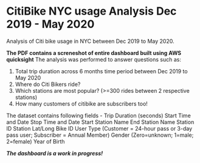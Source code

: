 # CitiBike NYC usage Analysis Dec 2019 - May 2020
Analysis of Citi bike usage in NYC between Dec 2019 to May 2020. 

**The PDF contains a screneshot of entire dashboard built using AWS quicksight**
The analysis was performed to answer questions such as:
1. Total trip duration across 6 months time period between Dec 2019 to May 2020
2. Where do Citi Bikers ride? 
3. Which stations are most popular? (>=300 rides between 2 respective stations)
4. How many customers of citibike are subscribers too! 

The dataset contains following fields - 
Trip Duration (seconds)
Start Time and Date
Stop Time and Date
Start Station Name
End Station Name
Station ID
Station Lat/Long
Bike ID
User Type (Customer = 24-hour pass or 3-day pass user; Subscriber = Annual Member)
Gender (Zero=unknown; 1=male; 2=female)
Year of Birth

***The dashboard is a work in progress!***

